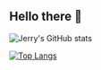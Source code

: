 ## Hello there 👋

![Jerry's GitHub stats](https://github-readme-stats.vercel.app/api?username=jerrymartejr&show_icons=true&theme=radical)

[![Top Langs](https://github-readme-stats.vercel.app/api/top-langs/?username=jerrymartejr)](https://github.com/anuraghazra/github-readme-stats)
<!--
**jerrymartejr/jerrymartejr** is a ✨ _special_ ✨ repository because its `README.md` (this file) appears on your GitHub profile.

Here are some ideas to get you started:

- 🔭 I’m currently working on ...
- 🌱 I’m currently learning ...
- 👯 I’m looking to collaborate on ...
- 🤔 I’m looking for help with ...
- 💬 Ask me about ...
- 📫 How to reach me: ...
- 😄 Pronouns: ...
- ⚡ Fun fact: ...
-->
